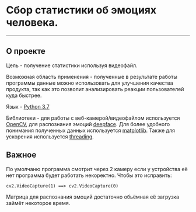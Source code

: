 # Сбор статистики об эмоциях человека.

---

## О проекте

Цель - получение статистики используя видеофайл.

Возможная область применения - полученные в результате работы программы
данные можно использовать для улучшения качества продукта, 
так как это позволит анализировать реакции пользователей куда быстрее.

Язык - [Python 3.7](https://www.python.org/downloads/release/python-370/)

Библиотеки - для работы с веб-камерой/видеофайлом используется [OpenCV](https://docs.opencv.org/4.x/d6/d00/tutorial_py_root.html), 
для распознания эмоций [deepface](https://pypi.org/project/deepface/). Для более удобного понимания полученных данных используется [matplotlib](https://matplotlib.org/stable/tutorials/introductory/pyplot.html). Также для ускорения используется [threading](https://docs.python.org/3/library/threading.html).

## Важное

По умолчаню программа смотрит через 2 камеру если у устройства её нет программа будет работать некоректно. 
Чтобы это исправить:

`cv2.VideoCapture(1) ==> cv2.VideoCapture(0)`

Матрица для распознания эмоций достаточно обьёмная её загрузка займёт некоторое время. 
